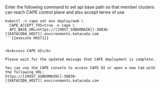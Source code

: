 Enter the following command to set api base path so that member clusters can reach CAPE control plane and also accept terms of use
```
kubectl -n cape set env deploy/web \
  CAPE_ACCEPT_TOS=true -n cape \
  API_BASE_URL=https://[[HOST_SUBDOMAIN]]-30036-[[KATACODA_HOST]].environments.katacoda.com
```{{execute HOST1}}


<b>Access CAPE UI</b>

Please wait for the updated message that CAPE deployment is complete.

You can use the CAPE console to access CAPE UI or open a new tab with the following URL: 
https://[[HOST_SUBDOMAIN]]-30036-[[KATACODA_HOST]].environments.katacoda.com